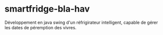 # smartfridge-bla-hav

Développement en java swing d'un réfrigirateur intelligent, capable de gérer les dates de péremption des vivres.
